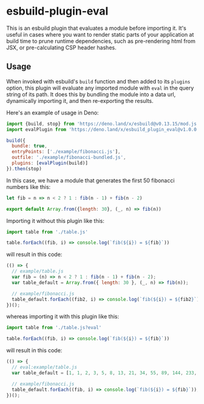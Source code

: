 # esbuild-plugin-eval

This is an esbuild plugin that evaluates a module before importing it. It's useful in cases where you want to render static parts of your application at build time to prune runtime dependencies, such as pre-rendering html from JSX, or pre-calculating CSP header hashes.

## Usage

When invoked with esbuild's `build` function and then added to its `plugins` option, this plugin will evaluate any imported module with `eval` in the query string of its path. It does this by bundling the module into a data url, dynamically importing it, and then re-exporting the results.

Here's an example of usage in Deno:

```js
import {build, stop} from 'https://deno.land/x/esbuild@v0.13.15/mod.js'
import evalPlugin from 'https://deno.land/x/esbuild_plugin_eval@v1.0.0'

build({
  bundle: true,
  entryPoints: ['./example/fibonacci.js'],
  outfile: './example/fibonacci-bundled.js',
  plugins: [evalPlugin(build)]
}).then(stop)
```

In this case, we have a module that generates the first 50 fibonacci numbers like this:

```js
let fib = n => n < 2 ? 1 : fib(n - 1) + fib(n - 2)

export default Array.from({length: 30}, (_, n) => fib(n))
```

Importing it without this plugin like this:

```js
import table from './table.js'

table.forEach((fib, i) => console.log(`fib(${i}) = ${fib}`))
```

will result in this code:

```js
(() => {
  // example/table.js
  var fib = (n) => n < 2 ? 1 : fib(n - 1) + fib(n - 2);
  var table_default = Array.from({ length: 30 }, (_, n) => fib(n));

  // example/fibonacci.js
  table_default.forEach((fib2, i) => console.log(`fib(${i}) = ${fib2}`));
})();
```

whereas importing it with this plugin like this:

```js
import table from './table.js?eval'

table.forEach((fib, i) => console.log(`fib(${i}) = ${fib}`))
```

will result in this code:

```js
(() => {
  // eval:example/table.js
  var table_default = [1, 1, 2, 3, 5, 8, 13, 21, 34, 55, 89, 144, 233, 377, 610, 987, 1597, 2584, 4181, 6765, 10946, 17711, 28657, 46368, 75025, 121393, 196418, 317811, 514229, 832040];

  // example/fibonacci.js
  table_default.forEach((fib, i) => console.log(`fib(${i}) = ${fib}`));
})();
```